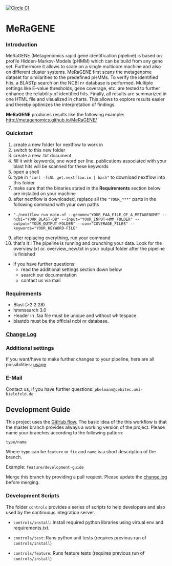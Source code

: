 [![Circle CI](https://circleci.com/gh/metagenomics/MeRaGENE/tree/master.svg?style=svg)](https://circleci.com/gh/metagenomics/MeRaGENE/tree/master)

# **MeRaGENE**

### Introduction

MeRaGENE (Metagenomics rapid gene identification pipeline) is based on profile Hidden-Markov-Models (pHMM) which can be build from any gene set. Furthermore it allows to scale on a single multicore machine and also on different cluster systems. MeRaGENE first scans the metagenome dataset for similarities to the predefined pHMMs. To verify the identified hits, a BLASTp search on the NCBI nr database is performed. Multiple settings like E-value thresholds, gene coverage, etc. are tested to further enhance the reliability of identified hits.
Finally, all results are summarized in one HTML file and visualized in charts. This allows to explore results easier and thereby optimizes the interpretation of findings.

**MeRaGENE** produces results like the following example:
http://metagenomics.github.io/MeRaGENE/

### Quickstart

1. create a new folder for nextflow to work in 
2. switch to this new folder
3. create a new .txt document
4. fill it with keywords, one word per line.
  publications associated with your blast hits will be scanned for these keywords
5. open a shell 
6. type in `"curl -fsSL get.nextflow.io | bash"` to download nextflow into this folder
7. make sure that the binaries stated in the **Requirements** section below are installed on your machine
8. after nextflow is downloaded, replace all the `"YOUR_***"` parts in the following command with your own paths 
  - `"./nextflow run main.nf --genome="YOUR_FAA_FILE_OF_A_METAGENOME" --ncbi="YOUR_BLAST-DB" --input="YOUR_INPUT-HMM_FOLDER" --output="YOUR_OUTPUT-FOLDER" --cov="COVERAGE_FILES" --keywords="YOUR_KEYWORD-FILE"`
9. after replacing everything, run your command
10. that's it ! The pipeline is running and crunching your data. Look for the overview.txt or. overview_new.txt in your output folder after the pipeline is finished
- if you have further questions:
   - read the additional settings section down below 
   - search our documentation 
   - contact us via mail

### Requirements

 - Blast (>2.2.28)
 - hmmsearch 3.0
 - Header in .faa file must be unique and without whitespace
 - blastdb must be the official ncbi nr database.

### [Change Log](CHANGELOG.md)

### Additional settings

 If you want/have to make further changes to your pipeline, here are all possibilities: [usage](usage.txt)
 
### E-Mail
Contact us, if you have further questions:
`pbelmann@cebitec.uni-bielefeld.de`

## Development Guide

This project uses the [GitHub flow](https://guides.github.com/introduction/flow/). The basic idea of the 
this workflow is that the master branch provides always a working version of the project.
Please name your branches according to the following pattern:

`type/name`

Where `type` can be `feature` or `fix` and `name` is a short description of the branch.

Example: `feature/development-guide`

Merge this branch by providing a pull request. Please update the [change log](CHANGELOG.md) before merging.

### Development Scripts

The folder `controls` provides a series of scripts to help developers and also
used by the continuous integration server. 

  * `controls/install`: Install required python libraries using virtual env and requirements.txt.

  * `controls/test`: Runs python unit tests (requires previous run of `controls/install`)
  
  * `controls/feature`: Runs feature tests (requires previous run of `controls/install`) 
  
